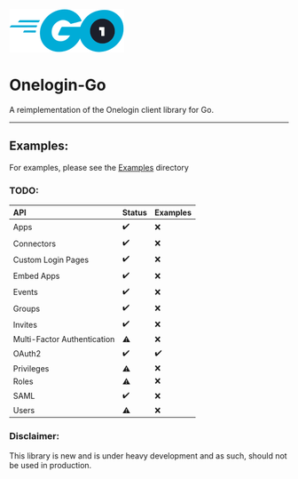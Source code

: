 ![Onelogin-Go Logo](readmeAssets/onelogin-go.png "Onelogin-Go")

# Onelogin-Go

A reimplementation of the Onelogin client library for Go.

---

## Examples:

For examples, please see the [Examples](examples) directory

### TODO:

| **API**                     | **Status**         | **Examples**       |
|:----------------------------|:-------------------|:-------------------|
| Apps                        | :heavy_check_mark: | :x:                |
| Connectors                  | :heavy_check_mark: | :x:                |
| Custom Login Pages          | :heavy_check_mark: | :x:                |
| Embed Apps                  | :heavy_check_mark: | :x:                |
| Events                      | :heavy_check_mark: | :x:                |
| Groups                      | :heavy_check_mark: | :x:                |
| Invites                     | :heavy_check_mark: | :x:                |
| Multi-Factor Authentication | :warning:          | :x:                |
| OAuth2                      | :heavy_check_mark: | :heavy_check_mark: |
| Privileges                  | :warning:          | :x:                |
| Roles                       | :warning:          | :x:                |
| SAML                        | :heavy_check_mark: | :x:                |
| Users                       | :warning:          | :x:                |

### Disclaimer:

This library is new and is under heavy development and as such, should not be used in production.